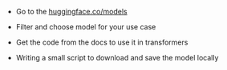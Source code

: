 - Go to the [huggingface.co/models](https://huggingface.co/models?sort=downloads)

- Filter and choose model for your use case

- Get the code from the docs to use it in transformers

- Writing a small script to download and save the model locally

